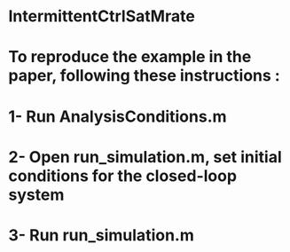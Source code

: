 # IntermittentCtrlSatMrate
# To reproduce the example in the paper, following these instructions :
 
# 1- Run AnalysisConditions.m
# 2- Open run_simulation.m, set initial conditions for the closed-loop system
# 3- Run run_simulation.m